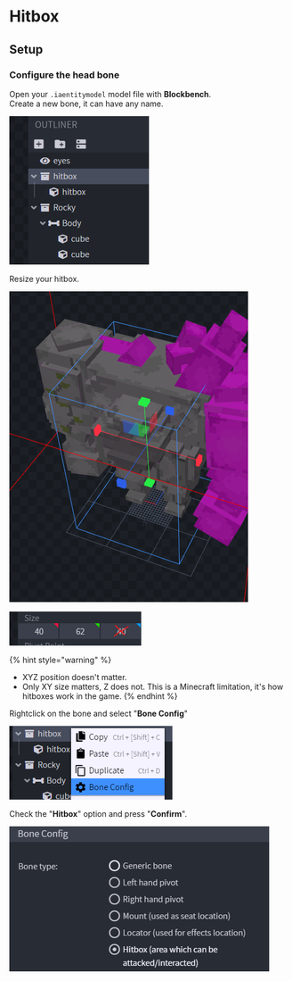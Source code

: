 # Hitbox

## Setup

### Configure the head bone

Open your `.iaentitymodel` model file with **Blockbench**.\
Create a new bone, it can have any name.

![](<../../../../.gitbook/assets/image (122).png>)

Resize your hitbox.



![](<../../../../.gitbook/assets/image (156).png>)

![](<../../../../.gitbook/assets/image (11).png>)

{% hint style="warning" %}
* XYZ position doesn't matter.
* Only XY size matters, Z does not. This is a Minecraft limitation, it's how hitboxes work in the game.
{% endhint %}

Rightclick on the bone and select "**Bone Config**"

![](<../../../../.gitbook/assets/image (100).png>)

Check the "**Hitbox**" option and press "**Confirm**".

![](<../../../../.gitbook/assets/image (104).png>)

